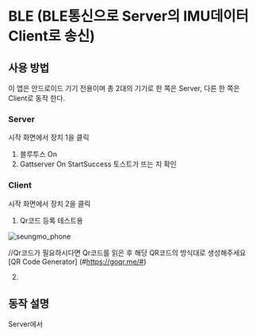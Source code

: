 # BLE (BLE통신으로 Server의 IMU데이터 Client로 송신)

## 사용 방법
  이 앱은 안드로이드 기기 전용이며 총 2대의 기기로 한 쪽은 Server, 다른 한 쪽은 Client로 동작 한다.
  
### Server
   시작 화면에서 장치 1을 클릭   
   1. 블루투스 On
   2. Gattserver On StartSuccess 토스트가 뜨는 지 확인

### Client
   시작 화면에서 장치 2을 클릭
   
   1. Qr코드 등록 
   테스트용 
   
   ![seungmo_phone](https://user-images.githubusercontent.com/76981135/128312623-07e40866-67b0-4dd9-be15-1b113d5a17b6.png) 
   
   
   //Qr코드가 필요하시다면 Qr코드를 읽은 후 해당 QR코드의 방식대로 생성해주세요 [QR Code Generator] (#https://goqr.me/#)
   
   2.
    

   

## 동작 설명
  Server에서   
  
  
